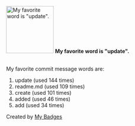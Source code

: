 <img src="https://my-badges.github.io/my-badges/favorite-word.png" alt="My favorite word is &quot;update&quot;." title="My favorite word is &quot;update&quot;." width="128">
<strong>My favorite word is &quot;update&quot;.</strong>
<br><br>

My favorite commit message words are:

1. update (used 144 times)
2. readme.md (used 109 times)
3. create (used 101 times)
4. added (used 46 times)
5. add (used 34 times)


Created by <a href="https://github.com/my-badges/my-badges">My Badges</a>